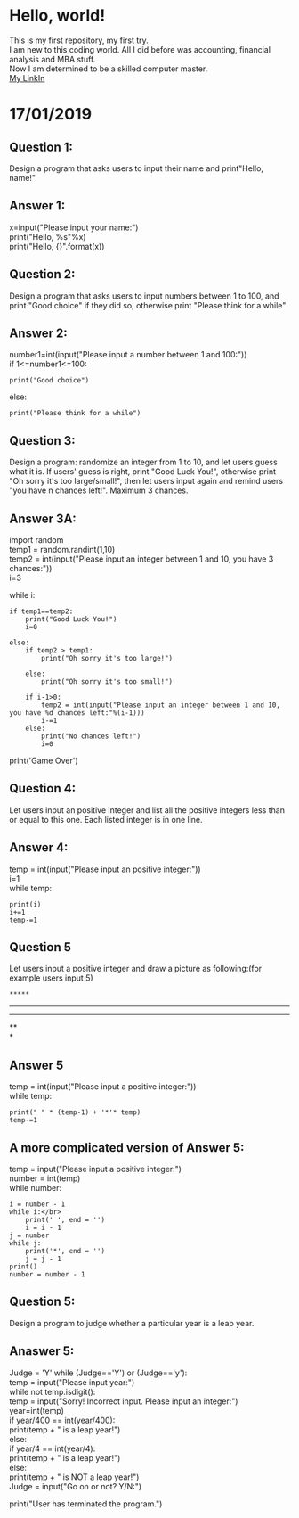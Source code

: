 # Hello, world!<br> 
This is my first repository, my first try.   
I am new to this coding world. All I did before was accounting, financial analysis and MBA stuff.    
Now I am determined to be a skilled computer master.    
[My LinkIn](https://www.linkedin.com/in/jin-zhang-412b8516b/)

# 17/01/2019
## Question 1: 
Design a program that asks users to input their name and print"Hello, name!"
## Answer 1: 
x=input("Please input your name:")   
print("Hello, %s"%x)  
print("Hello, {}".format(x))   

## Question 2: 
Design a program that asks users to input numbers between 1 to 100, and print "Good choice" if they did so, otherwise print "Please think for a while"
## Answer 2: 
number1=int(input("Please input a number between 1 and 100:"))   
if 1<=number1<=100:  

    print("Good choice")    
else: 

    print("Please think for a while")  

## Question 3: 
Design a program: randomize an integer from 1 to 10, and let users guess what it is. If users' guess is right, print "Good Luck You!", otherwise print "Oh sorry it's too large/small!", then let users input again and remind users "you have n chances left!". Maximum 3 chances.
## Answer 3A:
import random   
temp1 = random.randint(1,10)   
temp2 = int(input("Please input an integer between 1 and 10, you have 3 chances:"))     
i=3     

while i:   

    if temp1==temp2:  
        print("Good Luck You!")   
        i=0   

    else:   
        if temp2 > temp1:   
            print("Oh sorry it's too large!")   
           
        else:   
            print("Oh sorry it's too small!")   
   
        if i-1>0:   
            temp2 = int(input("Please input an integer between 1 and 10, you have %d chances left:"%(i-1)))   
            i-=1   
        else:   
            print("No chances left!")   
            i=0   
print('Game Over')   

## Question 4:
Let users input an positive integer and list all the positive integers less than or equal to this one. Each listed integer is in one line.
## Answer 4:
temp = int(input("Please input an positive integer:"))    
i=1    
while temp:

    print(i)    
    i+=1   
    temp-=1   
    
## Question 5
Let users input a positive integer and draw a picture as following:(for example users input 5)
    
    *****   
   ****   
  ***   
 **   
*   
## Answer 5

temp = int(input("Please input a positive integer:"))   
while temp:   
    
    print(" " * (temp-1) + '*'* temp)   
    temp-=1   
## A more complicated version of Answer 5:
temp = input("Please input a positive integer:")   
number = int(temp)   
while number:   
    
    i = number - 1   
    while i:</br>
        print(' ', end = '')   
        i = i - 1   
    j = number   
    while j:   
        print('*', end = '')   
        j = j - 1   
    print()   
    number = number - 1   
    
## Question 5:
Design a program to judge whether a particular year is a leap year.
## Anaswer 5:
Judge = 'Y'
while (Judge=='Y') or (Judge=='y'):   
    temp = input("Please input year:")   
    while not temp.isdigit():   
        temp = input("Sorry! Incorrect input. Please input an integer:")   
    year=int(temp)   
    if year/400 == int(year/400):   
        print(temp + " is a leap year!")   
    else:   
        if year/4 == int(year/4):   
            print(temp + " is a leap year!")   
        else:   
            print(temp + " is NOT a leap year!")   
    Judge = input("Go on or not? Y/N:")   
    
print("User has terminated the program.")   
